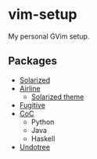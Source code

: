 # vim-setup

My personal GVim setup.

## Packages

- [Solarized](https://github.com/altercation/vim-colors-solarized)
- [Airline](https://github.com/vim-airline/vim-airline)
  - [Solarized theme](https://github.com/vim-airline/vim-airline-themes)
- [Fugitive](https://github.com/tpope/vim-fugitive)
- [CoC](https://github.com/neoclide/coc.nvim)
  - Python
  - Java
  - Haskell
- [Undotree](https://github.com/mbbill/undotree)
